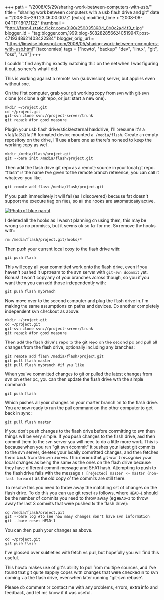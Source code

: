 +++
path = "/2008/05/29/sharing-work-between-computers-with-usb/"
title = "sharing work between computers with a usb flash drive and git"
date = "2008-05-29T23:36:00.007Z"
[extra]
modified_time = "2008-06-04T17:18:17.112Z"
thumbnail = "http://farm4.static.flickr.com/3180/2500350904_0b0c2a44f3_t.jpg"
blogger_id = "tag:blogger.com,1999:blog-5082828566240519947.post-4719348621403422584"
blogger_orig_url = "https://timwise.blogspot.com/2008/05/sharing-work-between-computers-with-usb.html"
[taxonomies]
tags = ["howto", "backup", "dev", "linux", "git", "oss", "svn"]
+++

I couldn't find anything exactly matching this on the net when I was figuring
it out, so here's what I did.

This is working against a remote svn (subversion) server, but applies even
without one.

On the first computer, grab your git working copy from svn with git-svn clone
(or clone a git repo, or just start a new one).

    mkdir ~/project.git
    cd ~/project.git
    git-svn clone svn://project-server/trunk
    git repack #for good measure

Plugin your usb flash drive/stick/external harddrive, I'll presume it's a
vfat/fat32/fat16 formated device mounted at `/media/flash`.  Create an empty
repository on the drive, I'll use a bare one as there's no need to keep the
working copy as well.

    mkdir /media/flash/project.git
    git --bare init /media/flash/project.git

Then add the flash drive git repo as a remote source in your local git repo.
"flash" is the name I've given to the remote branch reference, you can call it
whatever you like.

    git remote add flash /media/flash/project.git

If you push immediately it will fail (as I discovered) because fat doesn't
support the execute flag on files, so all the hooks are automatically active.

<div class="flickr-pic">
<a href="https://www.flickr.com/photos/tim_abell/2500350904/"><img
src="https://live.staticflickr.com/3180/2500350904_0b0c2a44f3.jpg" alt="Photo of blue parrot"></a>
</div>

I deleted all the hooks as I wasn't planning on using them, this may be wrong
so no promises, but it seems ok so far for me. So remove the hooks with:

    rm /media/flash/project.git/hooks/*

Then push your current local copy to the flash drive with:

    git push flash

This will copy all your committed work onto the flash drive, even if you
haven't pushed it upstream to the svn server with `git-svn dcommit` yet. Bonus!
It won't copy any of your branches across though, so you if you want them you
can add those independently with:

    git push flash mybranch

Now move over to the second computer and plug the flash drive in. I'm making
the same assumptions on paths and devices. Do another completely independent
svn checkout as above:

    mkdir ~/project.git
    cd ~/project.git
    git-svn clone svn://project-server/trunk
    git repack #for good measure

Then add the flash drive's repo to the git repo on the second pc and pull all
changes from the flash drive, optionally including any branches:

    git remote add flash /media/flash/project.git
    git pull flash master
    git pull flash mybranch #if you like

When you've committed changes to git or pulled the latest changes from svn on
either pc, you can then update the flash drive with the simple command:

    git push flash

Which pushes all your changes on your master branch on to the flash drive. You
are now ready to run the pull command on the other computer to get back in
sync:

    git pull flash master

If you don't push changes to the flash drive before committing to svn then
things will be very simple. If you push changes to the flash drive, and then
commit them to the svn server you will need to do a little more work. This is
because when you run "git svn dcommit" it pushes your latest git commits to the
svn server, deletes your locally committed changes, and then fetches them back
from the svn server. This means that git won't recognise your local changes as
being the same as the ones on the flash drive because they have different
commit message and SHA1 hash. Attempting to push to the flash drive fails with
the message `! [rejected] master -> master (non-fast forward)` as the old copy
of the commits are still there.

To resolve this you need to throw away the matching set of changes on the flash
drive. To do this you can use git reset as follows, where `HEAD~1` should be
the number of commits you need to throw away (eg `HEAD~3` to throw away the
last 3 commits that were pushed to the flash drive):

    cd /media/flash/project.git
    git --bare log #to see how many changes don't have svn information
    git --bare reset HEAD~1

You can then push your changes as above.

    cd ~/project.git
    git push flash

I've glossed over subtleties with fetch vs pull, but hopefully you will find
this useful.

This howto makes use of git's ability to pull from multiple sources, and I've
found that git quite happily copes with changes that were checked in to svn
coming via the flash drive, even when later running "git-svn rebase".

Please do comment or contact me with any problems, errors, extra info and
feedback, and let me know if it was useful.

